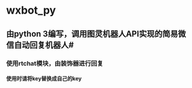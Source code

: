 # wxbot_py #
## 由python 3编写，调用图灵机器人API实现的简易微信自动回复机器人#
### 使用rtchat模块，由装饰器进行回复 #
#### 使用时请将key替换成自己的key #
